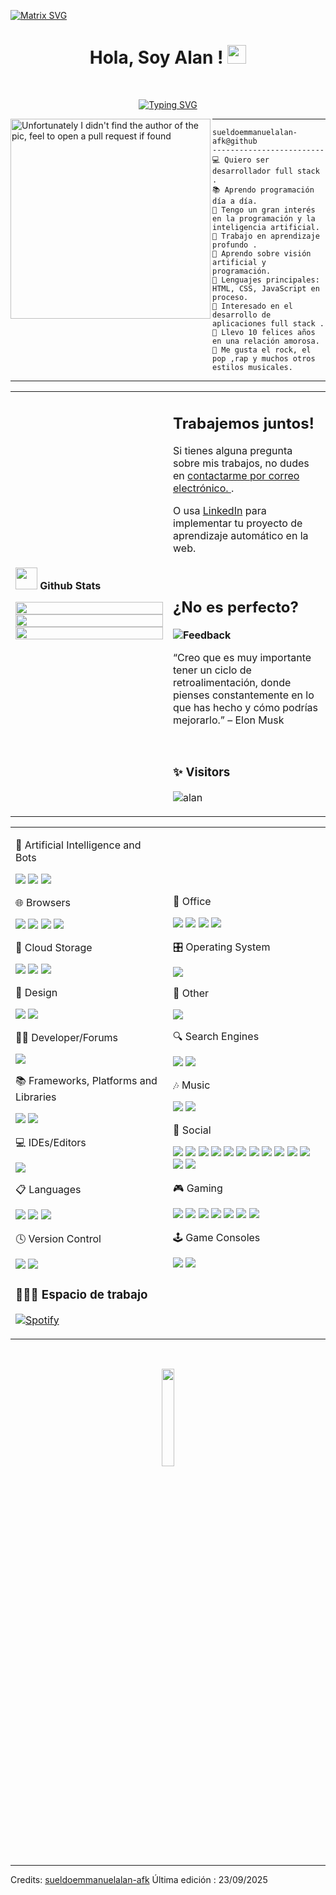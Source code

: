   [![Matrix SVG](https://raw.githubusercontent.com/rodrigograca31/rodrigograca31/master/matrix.svg)](https://www.youtube.com/watch?v=SDkAGkd4NLc) 
<p>
  <h1 align="center"><b>Hola, Soy Alan !</b>
  <img src="https://media.giphy.com/media/hvRJCLFzcasrR4ia7z/giphy.gif" width="30"></h1>
</p>
<br/>

<!-- Typing SVG by DenverCoder1 - https://github.com/DenverCoder1/readme-typing-svg -->
<p align="center">
  <a href="https://git.io/typing-svg"><img src="https://readme-typing-svg.demolab.com?font=Fira+Code&weight=500&size=25&duration=4900&pause=900&color=02E400&background=06060600&width=435&lines=Full+Stack+Web+Developer;Aprendiendo+d%C3%ADa+a+d%C3%ADa;Entusiasta+y+Curioso+;Descubriendo+la+Tecnolog%C3%ADa" alt="Typing SVG" /></a>
</p>

<img align="left" src="https://github.com/user-attachments/assets/967b8cfd-ae53-4d9a-94c6-addc840657c2" alt="Unfortunately I didn't find the author of the pic, feel to open a pull request if found" width="320" />
<hr>

```
sueldoemmanuelalan-afk@github
-------------------------
💻 Quiero ser desarrollador full stack .
📚 Aprendo programación día a día.
📝 Tengo un gran interés en la programación y la inteligencia artificial.
🔭 Trabajo en aprendizaje profundo .
🌱 Aprendo sobre visión artificial y programación.
🌟 Lenguajes principales: HTML, CSS, JavaScript en proceso.
🚩 Interesado en el desarrollo de aplicaciones full stack .
💖 Llevo 10 felices años en una relación amorosa.
🎵 Me gusta el rock, el pop ,rap y muchos otros estilos musicales.
```
<hr>


<table width="100%" >

 <tr>
    <td width="50%">

      
<img src="https://media.giphy.com/media/iY8CRBdQXODJSCERIr/giphy.gif" width="35"><b> Github Stats </b>


<p align="center">
  <img width="100%" src="https://github-readme-stats.vercel.app/api?username=sueldoemmanuelalan-afk&theme=algolia&show_icons=true&bg_color=transparent&title_color=navy&text_color=black" />
 </br>
  <img width="100%" src="https://github-readme-streak-stats.herokuapp.com/?user=sueldoemmanuelalan-afk"/>
 </br>
  <img width="100%" src="https://github-readme-stats.vercel.app/api/top-langs/?username=sueldoemmanuelalan-afk&exclude_repo=Portfolio,HomePal&langs_count=7&layout=compact&bg_color=transparent" />
</p>
</td>
    <td>

      
## Trabajemos juntos!

Si tienes alguna pregunta sobre mis trabajos, no dudes en <a href="https://sueldoemmanuelalan@gmail.com">contactarme por correo electrónico. </a>.

O usa <a href="https://www.linkedin.com/in/-alan-emmanuel-sueldo-">LinkedIn</a> para implementar tu proyecto de aprendizaje automático en la web.

 <br>

## ¿No es perfecto?

**<img alt="Feedback" src="https://img.shields.io/badge/Ask%20me-anything-1abc9c.svg">**

“Creo que es muy importante tener un ciclo de retroalimentación, donde pienses constantemente en lo que has hecho y cómo podrías mejorarlo.”
– Elon Musk

<br>

   ### ✨ Visitors

<p align="left"> <img src="https://komarev.com/ghpvc/?username=sueldoemmanuelalan-afk" alt="alan" /> </p>

</td>
 </tr>
</table>


<table width="100%" >

 <tr>
    <td width="50%">


🤖 Artificial Intelligence and Bots

<p>
  <img src= https://img.shields.io/badge/chatGPT-74aa9c?style=for-the-badge&logo=openai&logoColor=white>
  <img src= https://img.shields.io/badge/github_copilot-8957E5?style=for-the-badge&logo=github-copilot&logoColor=white>
  <img src= https://img.shields.io/badge/google%20gemini-8E75B2?style=for-the-badge&logo=google%20gemini&logoColor=white>
</p>


🌐 Browsers

<p>
  <img src= https://img.shields.io/badge/Edge-0078D7?style=for-the-badge&logo=Microsoft-edge&logoColor=white> 
  <img src= https://img.shields.io/badge/Firefox-FF7139?style=for-the-badge&logo=Firefox-Browser&logoColor=white>
  <img src= https://img.shields.io/badge/Google%20Chrome-4285F4?style=for-the-badge&logo=GoogleChrome&logoColor=white>
  <img src= https://img.shields.io/badge/Opera-FF1B2D?style=for-the-badge&logo=Opera&logoColor=white>
</p>

📂 Cloud Storage

<p>
  <img src= https://img.shields.io/badge/Google%20Drive-4285F4?style=for-the-badge&logo=googledrive&logoColor=white >
  <img src= https://img.shields.io/badge/Mega-%23D90007.svg?style=for-the-badge&logo=Mega&logoColor=white>
  <img src= https://img.shields.io/badge/OneDrive-0078D4.svg?style=for-the-badge&logo=microsoftonedrive&logoColor=white >
</p>


🎨 Design


<p>
  <img src= https://img.shields.io/badge/Canva-%2300C4CC.svg?style=for-the-badge&logo=Canva&logoColor=white>
  <img src= https://img.shields.io/badge/figma-%23F24E1E.svg?style=for-the-badge&logo=figma&logoColor=white>
</p>


🧑‍💻 Developer/Forums


<p>
  <img src= https://img.shields.io/badge/Reddit-%23FF4500.svg?style=for-the-badge&logo=Reddit&logoColor=white>
</p>


📚 Frameworks, Platforms and Libraries

<p>
  <img src= https://img.shields.io/badge/bootstrap-%238511FA.svg?style=for-the-badge&logo=bootstrap&logoColor=white>
  <img src= https://img.shields.io/badge/SASS-hotpink.svg?style=for-the-badge&logo=SASS&logoColor=white>
</p>



💻 IDEs/Editors

<p>
  <img src= https://img.shields.io/badge/Visual%20Studio%20Code-0078d7.svg?style=for-the-badge&logo=visual-studio-code&logoColor=white>
</p>


📋 Languages


<p>
  <img src= https://img.shields.io/badge/c++-%2300599C.svg?style=for-the-badge&logo=c%2B%2B&logoColor=white>
  <img src= https://img.shields.io/badge/html5-%23E34F26.svg?style=for-the-badge&logo=html5&logoColor=white>
  <img src= https://img.shields.io/badge/PowerShell-%235391FE.svg?style=for-the-badge&logo=powershell&logoColor=white>
</p>



🕓 Version Control

<p>
  <img src= https://img.shields.io/badge/git-%23F05033.svg?style=for-the-badge&logo=git&logoColor=white>
  <img src= https://img.shields.io/badge/github-%23121011.svg?style=for-the-badge&logo=github&logoColor=white>
</p>



### 👨🏽‍💻 Espacio de trabajo


<p>
    <!-- <a href="#"><img alt="Macbook Air M1" src="https://img.shields.io/badge/Apple-MacBook_Air_2020-999999?style=for-the-badge&logo=apple&logoColor=white"></a> -->
    <a href="#"><img alt="Spotify" src="https://img.shields.io/badge/Spotify-1ED760?&style=for-the-badge&logo=spotify&logoColor=white"></a>

</td>
    <td>

🏢 Office

<p>
  <img src= https://img.shields.io/badge/Microsoft-0078D4?style=for-the-badge&logo=microsoft&logoColor=white>
  <img src= https://img.shields.io/badge/Microsoft_Excel-217346?style=for-the-badge&logo=microsoft-excel&logoColor=white>
  <img src= https://img.shields.io/badge/Microsoft_PowerPoint-B7472A?style=for-the-badge&logo=microsoft-powerpoint&logoColor=white>
  <img src= https://img.shields.io/badge/Microsoft_Word-2B579A?style=for-the-badge&logo=microsoft-word&logoColor=white>
</p>


   🎛️ Operating System

<p>
  <img src= https://img.shields.io/badge/Windows-0078D6?style=for-the-badge&logo=windows&logoColor=white>
</p>

🥅 Other

<p>
  <img src= https://img.shields.io/badge/prettier-%23F7B93E.svg?style=for-the-badge&logo=prettier&logoColor=black>
</p>

🔍 Search Engines

<p>
  <img src= https://img.shields.io/badge/google-4285F4?style=for-the-badge&logo=google&logoColor=white>
  <img src= https://img.shields.io/badge/Yahoo!-6001D2?style=for-the-badge&logo=Yahoo!&logoColor=white>
</p>
🎶 Music

<p>
  <img src= https://img.shields.io/badge/Spotify-1ED760?style=for-the-badge&logo=spotify&logoColor=white>
  <img src= https://img.shields.io/badge/shazam-1476FE?style=for-the-badge&logo=shazam&logoColor=white>
</p>

  💬 Social

<p>
  <img src= https://img.shields.io/badge/Discord-%235865F2.svg?style=for-the-badge&logo=discord&logoColor=white>
  <img src= https://img.shields.io/badge/Facebook-%231877F2.svg?style=for-the-badge&logo=Facebook&logoColor=white>
  <img src= https://img.shields.io/badge/Gmail-D14836?style=for-the-badge&logo=gmail&logoColor=white>
  <img src= https://img.shields.io/badge/Instagram-%23E4405F.svg?style=for-the-badge&logo=Instagram&logoColor=white>
  <img src= https://img.shields.io/badge/linkedin-%230077B5.svg?style=for-the-badge&logo=linkedin&logoColor=white>
  <img src= https://img.shields.io/badge/Messenger-00B2FF?style=for-the-badge&logo=messenger&logoColor=white>
  <img src= https://img.shields.io/badge/Reddit-FF4500?style=for-the-badge&logo=reddit&logoColor=white>
  <img src= https://img.shields.io/badge/Telegram-2CA5E0?style=for-the-badge&logo=telegram&logoColor=white>
  <img src= https://img.shields.io/badge/Twitch-%239146FF.svg?style=for-the-badge&logo=Twitch&logoColor=white>
  <img src= https://img.shields.io/badge/WhatsApp-25D366?style=for-the-badge&logo=whatsapp&logoColor=white>
  <img src= https://img.shields.io/badge/X-%23000000.svg?style=for-the-badge&logo=X&logoColor=white>
  <img src= https://img.shields.io/badge/YouTube-%23FF0000.svg?style=for-the-badge&logo=YouTube&logoColor=white>
  <img src= https://img.shields.io/badge/Zoom-2D8CFF?style=for-the-badge&logo=zoom&logoColor=white>
</p>

🎮 Gaming

<p>
  <img src= https://img.shields.io/badge/ea-%23000000.svg?style=for-the-badge&logo=ea&logoColor=white>
  <img src= https://img.shields.io/badge/epicgames-%23313131.svg?style=for-the-badge&logo=epicgames&logoColor=white>
  <img src= https://img.shields.io/badge/nVIDIA-%2376B900.svg?style=for-the-badge&logo=nVIDIA&logoColor=white>
  <img src= https://img.shields.io/badge/PSN-%230070D1.svg?style=for-the-badge&logo=Playstation&logoColor=white>
  <img src= https://img.shields.io/badge/riotgames-D32936.svg?style=for-the-badge&logo=riotgames&logoColor=white>
  <img src= https://img.shields.io/badge/steam-%23000000.svg?style=for-the-badge&logo=steam&logoColor=white>
  <img src= https://img.shields.io/badge/unrealengine-%23313131.svg?style=for-the-badge&logo=unrealengine&logoColor=white>
</p>

🕹️ Game Consoles

<p>
  <img src= https://img.shields.io/badge/Playstation-003791?style=for-the-badge&logo=playstation&logoColor=white>
  <img src= https://img.shields.io/badge/Playstation%204-003791?style=for-the-badge&logo=playstation-4&logoColor=white>
</p>
     
  </td>
 </tr>
</table>


<br>
<p align="center"">
<img src="https://media.giphy.com/media/jpVnC65DmYeyRL4LHS/giphy.gif" width="20%">
</p>



------
Credits: [sueldoemmanuelalan-afk](https://github.com/sueldoemmanuelalan-afk)
Última edición : 23/09/2025





